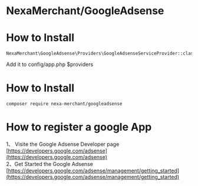 # NexaMerchant/GoogleAdsense

# How to Install


```
NexaMerchant\GoogleAdsense\Providers\GoogleAdsenseServiceProvider::class,
```
Add it to config/app.php $providers

# How to Install

```
composer require nexa-merchant/googleadsense
```

# How to register a google App

1、 Visite the Google Adsense Developer page [https://developers.google.com/adsense](https://developers.google.com/adsense)  
2、Get Started the Google Adsense [https://developers.google.com/adsense/management/getting_started](https://developers.google.com/adsense/management/getting_started)